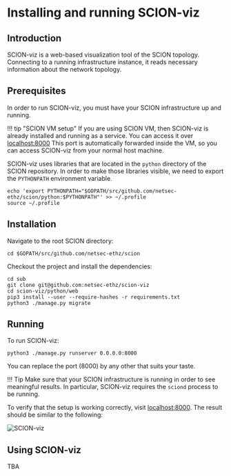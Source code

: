 # Installing and running SCION-viz


## Introduction

SCION-viz is a web-based visualization tool of the SCION topology. Connecting to a running infrastructure instance, it reads necessary information about the network topology.

## Prerequisites 

In order to run SCION-viz, you must have your SCION infrastructure up and running.

!!! tip "SCION VM setup"
    If you are using SCION VM, then SCION-viz is already installed and running as a service. You can access it over [localhost:8000](http://localhost:8000)
    This port is automatically forwarded inside the VM, so you can access SCION-viz from your normal host machine.

SCION-viz uses libraries that are located in the `python` directory of the SCION repository. In order to make those libraries visible, we need to export the `PYTHONPATH` environment variable.

```shell
echo 'export PYTHONPATH="$GOPATH/src/github.com/netsec-ethz/scion/python:$PYTHONPATH"' >> ~/.profile
source ~/.profile
```

## Installation

Navigate to the root SCION directory:

```shell
cd $GOPATH/src/github.com/netsec-ethz/scion
```

Checkout the project and install the dependencies:

```shell
cd sub
git clone git@github.com:netsec-ethz/scion-viz
cd scion-viz/python/web
pip3 install --user --require-hashes -r requirements.txt
python3 ./manage.py migrate
```

## Running 

To run SCION-viz:

```shell
python3 ./manage.py runserver 0.0.0.0:8000
```
You can replace the port (8000) by any other that suits your taste.

!!! Tip
    Make sure that your SCION infrastructure is running in order to see meaningful results.
    In particular, SCION-viz requires the `sciond` process to be running.

To verify that the setup is working correctly, visit [localhost:8000](http://localhost:8000). The result should be similar to the following:

![SCION-viz](/images/scion_viz.png)

## Using SCION-viz

TBA
